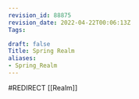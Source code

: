 ```yaml
---
revision_id: 88875
revision_date: 2022-04-22T00:06:13Z
Tags:

draft: false
Title: Spring Realm
aliases:
- Spring_Realm
---
```

#REDIRECT [[Realm]]